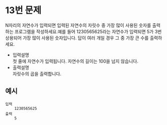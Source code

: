 # 13번 문제

N자리의 자연수가 입력되면 입력된 자연수의 자릿수 중 가장 많이 사용된 숫자를 출력하는 프로그램을 작성하세요.예를 들어 1230565625라는 자연수가 입력되면 5가 3번 상용되어 가장 많이 사용된 숫자입니다. 답이 여러 개일 경우 그 중 가장 큰 수를 출력하세요.
<ul>
    <li>입력설명<br>
    첫 줄에 자연수가 입력됩니다. 자연수의 길이는 100을 넘지 않습니다.
    </li>
    <li>출력설명<br>
    자릿수의 곱을 출력합니다.
    </li>
</ul>

## 예시
    입력
        1230565625
    출력
        5
